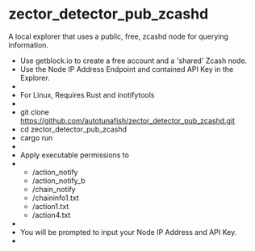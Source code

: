 # zector_detector_pub_zcashd
A local explorer that uses a public, free, zcashd node for querying information. 
* Use getblock.io to create a free account and a 'shared' Zcash node.
* Use the Node IP Address Endpoint and contained API Key in the Explorer.
* 
* For Linux, Requires Rust and inotifytools
*
* git clone https://github.com/autotunafish/zector_detector_pub_zcashd.git
* cd zector_detector_pub_zcashd
* cargo run
* 
* Apply executable permissions to
* * /action_notify
  * /action_notify_b
  * /chain_notify
  * /chaininfo1.txt
  * /action1.txt
  * /action4.txt
* 
* You will be prompted to input your Node IP Address and API Key.
* 
